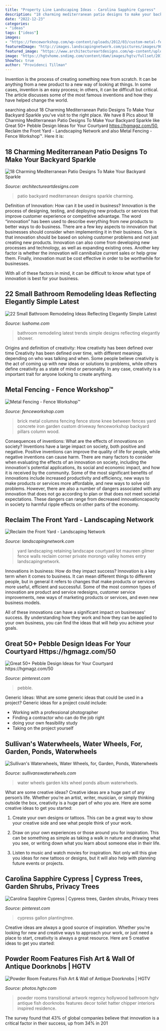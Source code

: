 ```yaml
---
title: "Property Line Landscaping Ideas - Carolina Sapphire Cypress"
description: "18 charming mediterranean patio designs to make your backyard sparkle"
date: "2022-12-23"
categories:
- "ideas"
tags: ["ideas"]
images:
- "https://fenceworkshop.com/wp-content/uploads/2012/03/custom-metal-fence1.jpg"
featuredImage: "http://images.landscapingnetwork.com/pictures/images/900x705Max/site_8/front-yard-wall-maureen-gilmer_3274.jpg"
featured_image: "https://www.architectureartdesigns.com/wp-content/uploads/2015/07/18-Charming-Mediterranean-Patio-Designs-To-Make-Your-Backyard-Sparkle-18.jpg"
image: "https://hgtvhome.sndimg.com/content/dam/images/hgtv/fullset/2015/3/9/0/Inspired-Interiors_Hollywood-Regency_5.jpg.rend.hgtvcom.616.924.suffix/1425955308938.jpeg"
ShowToc: true
author: "Providenci Tillman"
---
```



Invention is the process of creating something new from scratch. It can be anything from a new product to a new way of looking at things. In some cases, invention is an easy process; in others, it can be difficult but critical. The article discusses some of the most famous inventions and how they have helped change the world.

	

		
searching about 18 Charming Mediterranean Patio Designs To Make Your Backyard Sparkle you've visit to the right place. We have 8 Pics about 18 Charming Mediterranean Patio Designs To Make Your Backyard Sparkle like Great 50+ Pebble Design Ideas for Your Courtyard https://hgmagz.com/50, Reclaim the Front Yard - Landscaping Network and also Metal Fencing - Fence Workshop™. Here it is:
		
    
## 18 Charming Mediterranean Patio Designs To Make Your Backyard Sparkle

<img loading=lazy src="https://www.architectureartdesigns.com/wp-content/uploads/2015/07/18-Charming-Mediterranean-Patio-Designs-To-Make-Your-Backyard-Sparkle-18.jpg" onerror="this.onerror=null;this.src='https://tse4.mm.bing.net/th?id=OIP.U0m608V8dRbDT8xNa0mKpgHaE7&amp;pid=15.1';" alt="18 Charming Mediterranean Patio Designs To Make Your Backyard Sparkle">

_Source: architectureartdesigns.com_

>patio backyard mediterranean designs sparkle charming. 

	

Definition of Innovation: How can it be used in business?
Innovation is the process of designing, testing, and deploying new products or services that improve customer experience or competitive advantage. The word “innovation” has been used to describe everything from new products to better ways to do business.
There are a few key aspects to innovation that businesses should consider when implementing it in their business. One is that innovation should be based on solving customer problems and not just creating new products. Innovation can also come from developing new processes and technology, as well as expanding existing ones. Another key factor is whether the innovation will cannibalize current sales or help grow them. Finally, innovation must be cost effective in order to be worthwhile for businesses.

With all of these factors in mind, it can be difficult to know what type of innovation is best for your business.

    
## 22 Small Bathroom Remodeling Ideas Reflecting Elegantly Simple Latest

<img loading=lazy src="https://www.lushome.com/wp-content/uploads/2016/04/small-bathroom-remodeling-ideas-5.jpg" onerror="this.onerror=null;this.src='https://tse4.mm.bing.net/th?id=OIP.fSX1-HHU0ixW-wdRxkKIkwAAAA&amp;pid=15.1';" alt="22 Small Bathroom Remodeling Ideas Reflecting Elegantly Simple Latest">

_Source: lushome.com_

>bathroom remodeling latest trends simple designs reflecting elegantly shower. 

	

Origins and definition of creativity: How creativity has been defined over time
Creativity has been defined over time, with different meanings depending on who was talking and when. Some people believe creativity is the act of coming up with new ideas or solutions to problems, while others define creativity as a state of mind or personality. In any case, creativity is a important trait for anyone looking to create anything.

    
## Metal Fencing - Fence Workshop™

<img loading=lazy src="https://fenceworkshop.com/wp-content/uploads/2012/03/custom-metal-fence1.jpg" onerror="this.onerror=null;this.src='https://tse2.mm.bing.net/th?id=OIP.o-W-Rg0ewXJV8h8MG2uckQHaE7&amp;pid=15.1';" alt="Metal Fencing - Fence Workshop™">

_Source: fenceworkshop.com_

>brick metal columns fencing fence stone knee between fences yard concrete iron garden custom driveway fenceworkshop backyard pillars column wood. 

	

Consequences of inventions: What are the effects of innovations on society?
Inventions have a large impact on society, both positive and negative. Positive inventions can improve the quality of life for people, while negative inventions can cause harm. There are many factors to consider when evaluating the effects of an innovation on society, including the innovation's potential applications, its social and economic impact, and how it is received by the community. Some of the most significant benefits of innovations include increased productivity and efficiency, new ways to make products or services more affordable, and new ways to solve old problems. However, there are also a number of dangers associated with any innovation that does not go according to plan or that does not meet societal expectations. These dangers can range from decreased innovationcapacity in society to harmful ripple effects on other parts of the economy.

    
## Reclaim The Front Yard - Landscaping Network

<img loading=lazy src="http://images.landscapingnetwork.com/pictures/images/900x705Max/site_8/front-yard-wall-maureen-gilmer_3274.jpg" onerror="this.onerror=null;this.src='https://tse4.mm.bing.net/th?id=OIP.rWHJSoE0tBF0Nlgem8FArQHaE5&amp;pid=15.1';" alt="Reclaim the Front Yard - Landscaping Network">

_Source: landscapingnetwork.com_

>yard landscaping retaining landscape courtyard lot maureen gilmer fence walls reclaim corner private morongo valley homes entry landscapingnetwork. 

	

Innovations in business: How do they impact success?
Innovation is a key term when it comes to business. It can mean different things to different people, but in general it refers to changes that make products or services more useful, efficient and successful.
Some of the most common types of innovation are product and service redesigns, customer service improvements, new ways of marketing products or services, and even new business models.

All of these innovations can have a significant impact on businesses' success. By understanding how they work and how they can be applied to your own business, you can find the ideas that will help you achieve your goals.

    
## Great 50+ Pebble Design Ideas For Your Courtyard Https://hgmagz.com/50

<img loading=lazy src="https://i.pinimg.com/736x/aa/43/7c/aa437c2244e9521d294696ae63ca1f93.jpg" onerror="this.onerror=null;this.src='https://tse3.mm.bing.net/th?id=OIP.1iOCxNdo_STggTv8Zy6p3AHaLH&amp;pid=15.1';" alt="Great 50+ Pebble Design Ideas for Your Courtyard https://hgmagz.com/50">

_Source: pinterest.com_

>pebble. 

	

Generic Ideas: What are some generic ideas that could be used in a project?
Generic ideas for a project could include: 
- Working with a professional photographer 
- Finding a contractor who can do the job right 
- doing your own feasibility study 
- Taking on the project yourself

    
## Sullivan&#039;s Waterwheels, Water Wheels, For, Garden, Ponds, Waterwheels

<img loading=lazy src="https://sullivanswaterwheels.com/images/imag19729.JPG" onerror="this.onerror=null;this.src='https://tse1.mm.bing.net/th?id=OIP.lL1ZC0Lp5155X1NpU8Go7QHaK1&amp;pid=15.1';" alt="Sullivan&#039;s Waterwheels, Water Wheels, for, Garden, Ponds, Waterwheels">

_Source: sullivanswaterwheels.com_

>water wheels garden kits wheel ponds album waterwheels. 

	

What are some creative ideas?
Creative ideas are a huge part of any person’s life. Whether you’re an artist, writer, musician, or simply thinking outside the box, creativity is a huge part of who you are. Here are some creative ideas to get you started:
1. Create your own designs or tattoos. This can be a great way to show your creative side and see what people think of your work.

2. Draw on your own experiences or those around you for inspiration. This can be something as simple as taking a walk in nature and drawing what you see, or writing down what you learn about someone else in their life.

3. Listen to music and watch movies for inspiration. Not only will this give you ideas for new tattoos or designs, but it will also help with planning future events or projects.


    
## Carolina Sapphire Cypress | Cypress Trees, Garden Shrubs, Privacy Trees

<img loading=lazy src="https://i.pinimg.com/736x/ca/f3/6d/caf36dc966a5f6cdb97ed465e1a4e5b6.jpg" onerror="this.onerror=null;this.src='https://tse2.mm.bing.net/th?id=OIP.bNH7AKrTHuuG60Q5Ztb0MQHaI_&amp;pid=15.1';" alt="Carolina Sapphire Cypress | Cypress trees, Garden shrubs, Privacy trees">

_Source: pinterest.com_

>cypress gallon plantingtree. 

	

Creative ideas are always a good source of inspiration. Whether you're looking for new and creative ways to approach your work, or just need a place to start, creativity is always a great resource. Here are 5 creative ideas to get you started: 

    
## Powder Room Features Fish Art &amp; Wall Of Antique Doorknobs | HGTV

<img loading=lazy src="https://hgtvhome.sndimg.com/content/dam/images/hgtv/fullset/2015/3/9/0/Inspired-Interiors_Hollywood-Regency_5.jpg.rend.hgtvcom.616.924.suffix/1425955308938.jpeg" onerror="this.onerror=null;this.src='https://tse4.mm.bing.net/th?id=OIP.ofgTOVwk_HyvDuPdCPtruQHaLH&amp;pid=15.1';" alt="Powder Room Features Fish Art &amp; Wall of Antique Doorknobs | HGTV">

_Source: photos.hgtv.com_

>powder rooms transitional artwork regency hollywood bathroom hgtv antique fish doorknobs features decor toilet hatter chipper interiors inspired residence. 

	

The survey found that 43% of global companies believe that innovation is a critical factor in their success, up from 34% in 201
